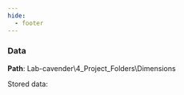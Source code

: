 ```yaml
---
hide:
  - footer
---
```

### Data
**Path**: Lab-cavender\4_Project_Folders\Dimensions

Stored data:



